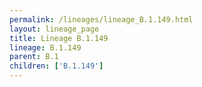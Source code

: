 ```yaml
---
permalink: /lineages/lineage_B.1.149.html
layout: lineage_page
title: Lineage B.1.149
lineage: B.1.149
parent: B.1
children: ['B.1.149']
---
```

